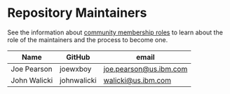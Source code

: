 Repository Maintainers
======================

See the information about [community membership roles](https://wiki.lfedge.org/display/OH/Community+Membership) to learn about the role of the maintainers and the process to become one.

| Name         | GitHub      | email                    |
| ------------ | ----------- | ------------------------ |
| Joe Pearson  | joewxboy    | <joe.pearson@us.ibm.com> |
| John Walicki | johnwalicki | <walicki@us.ibm.com>     |

